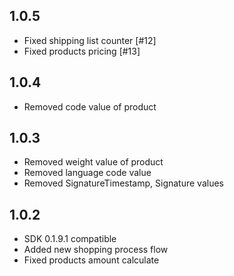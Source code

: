 ## 1.0.5

* Fixed shipping list counter [#12]
* Fixed products pricing [#13]

## 1.0.4

* Removed code value of product

## 1.0.3

* Removed weight value of product
* Removed language code value
* Removed SignatureTimestamp, Signature values

## 1.0.2

* SDK 0.1.9.1 compatible
* Added new shopping process flow
* Fixed products amount calculate